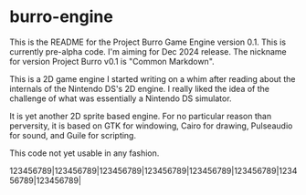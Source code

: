 burro-engine
============

This is the README for the Project Burro Game Engine version 0.1.  This is
currently pre-alpha code.  I'm aiming for Dec 2024 release.  The nickname for
version Project Burro v0.1 is "Common Markdown".

This is a 2D game engine I started writing on a whim after reading about the
internals of the Nintendo DS's 2D engine.  I really liked the idea of the
challenge of what was essentially a Nintendo DS simulator.

It is yet another 2D sprite based engine.  For no particular reason than
perversity, it is based on GTK for windowing, Cairo for drawing, Pulseaudio
for sound, and Guile for scripting.

This code not yet usable in any fashion.

123456789|123456789|123456789|123456789|123456789|123456789|123456789|123456789|
